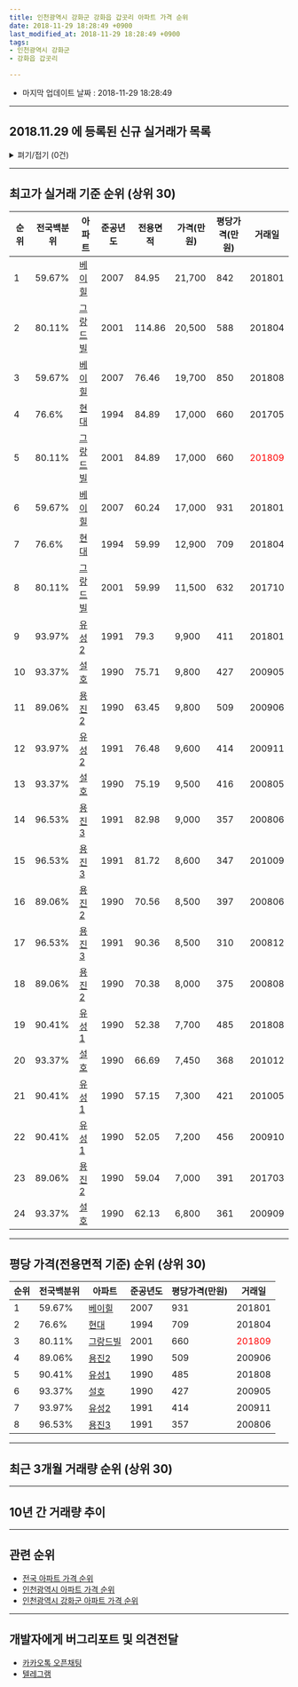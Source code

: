 ```yaml
---
title: 인천광역시 강화군 강화읍 갑곳리 아파트 가격 순위
date: 2018-11-29 18:28:49 +0900
last_modified_at: 2018-11-29 18:28:49 +0900
tags:
- 인천광역시 강화군
- 강화읍 갑곳리

---
```


* 마지막 업데이트 날짜 : 2018-11-29 18:28:49

---

## 2018.11.29 에 등록된 신규 실거래가 목록

<details>
<summary>펴기/접기 (0건)</summary>
<div markdown="1">

|아파트|준공년도|전용면적|가격(만원)|평당가격(만원)|거래일|전국백분위|
|---|---|---|---|---|---|---|
|없음|||||||


</div>
</details>

---

## 최고가 실거래 기준 순위 (상위 30)


|순위|전국백분위|아파트|준공년도|전용면적|가격(만원)|평당가격(만원)|거래일|
|---|---|---|---|---|---|---|---|
|1|59.67%|[베이힐](https://search.naver.com/search.naver?query=%EC%9D%B8%EC%B2%9C%EA%B4%91%EC%97%AD%EC%8B%9C+%EA%B0%95%ED%99%94%EA%B5%B0+%EA%B0%95%ED%99%94%EC%9D%8D+%EA%B0%91%EA%B3%B3%EB%A6%AC+%EB%B2%A0%EC%9D%B4%ED%9E%90)|2007|84.95|21,700|842|201801|
|2|80.11%|[그랑드빌](https://search.naver.com/search.naver?query=%EC%9D%B8%EC%B2%9C%EA%B4%91%EC%97%AD%EC%8B%9C+%EA%B0%95%ED%99%94%EA%B5%B0+%EA%B0%95%ED%99%94%EC%9D%8D+%EA%B0%91%EA%B3%B3%EB%A6%AC+%EA%B7%B8%EB%9E%91%EB%93%9C%EB%B9%8C)|2001|114.86|20,500|588|201804|
|3|59.67%|[베이힐](https://search.naver.com/search.naver?query=%EC%9D%B8%EC%B2%9C%EA%B4%91%EC%97%AD%EC%8B%9C+%EA%B0%95%ED%99%94%EA%B5%B0+%EA%B0%95%ED%99%94%EC%9D%8D+%EA%B0%91%EA%B3%B3%EB%A6%AC+%EB%B2%A0%EC%9D%B4%ED%9E%90)|2007|76.46|19,700|850|201808|
|4|76.6%|[현대](https://search.naver.com/search.naver?query=%EC%9D%B8%EC%B2%9C%EA%B4%91%EC%97%AD%EC%8B%9C+%EA%B0%95%ED%99%94%EA%B5%B0+%EA%B0%95%ED%99%94%EC%9D%8D+%EA%B0%91%EA%B3%B3%EB%A6%AC+%ED%98%84%EB%8C%80)|1994|84.89|17,000|660|201705|
|5|80.11%|[그랑드빌](https://search.naver.com/search.naver?query=%EC%9D%B8%EC%B2%9C%EA%B4%91%EC%97%AD%EC%8B%9C+%EA%B0%95%ED%99%94%EA%B5%B0+%EA%B0%95%ED%99%94%EC%9D%8D+%EA%B0%91%EA%B3%B3%EB%A6%AC+%EA%B7%B8%EB%9E%91%EB%93%9C%EB%B9%8C)|2001|84.89|17,000|660|<span style="color:red">201809</span>|
|6|59.67%|[베이힐](https://search.naver.com/search.naver?query=%EC%9D%B8%EC%B2%9C%EA%B4%91%EC%97%AD%EC%8B%9C+%EA%B0%95%ED%99%94%EA%B5%B0+%EA%B0%95%ED%99%94%EC%9D%8D+%EA%B0%91%EA%B3%B3%EB%A6%AC+%EB%B2%A0%EC%9D%B4%ED%9E%90)|2007|60.24|17,000|931|201801|
|7|76.6%|[현대](https://search.naver.com/search.naver?query=%EC%9D%B8%EC%B2%9C%EA%B4%91%EC%97%AD%EC%8B%9C+%EA%B0%95%ED%99%94%EA%B5%B0+%EA%B0%95%ED%99%94%EC%9D%8D+%EA%B0%91%EA%B3%B3%EB%A6%AC+%ED%98%84%EB%8C%80)|1994|59.99|12,900|709|201804|
|8|80.11%|[그랑드빌](https://search.naver.com/search.naver?query=%EC%9D%B8%EC%B2%9C%EA%B4%91%EC%97%AD%EC%8B%9C+%EA%B0%95%ED%99%94%EA%B5%B0+%EA%B0%95%ED%99%94%EC%9D%8D+%EA%B0%91%EA%B3%B3%EB%A6%AC+%EA%B7%B8%EB%9E%91%EB%93%9C%EB%B9%8C)|2001|59.99|11,500|632|201710|
|9|93.97%|[유성2](https://search.naver.com/search.naver?query=%EC%9D%B8%EC%B2%9C%EA%B4%91%EC%97%AD%EC%8B%9C+%EA%B0%95%ED%99%94%EA%B5%B0+%EA%B0%95%ED%99%94%EC%9D%8D+%EA%B0%91%EA%B3%B3%EB%A6%AC+%EC%9C%A0%EC%84%B12)|1991|79.3|9,900|411|201801|
|10|93.37%|[설호](https://search.naver.com/search.naver?query=%EC%9D%B8%EC%B2%9C%EA%B4%91%EC%97%AD%EC%8B%9C+%EA%B0%95%ED%99%94%EA%B5%B0+%EA%B0%95%ED%99%94%EC%9D%8D+%EA%B0%91%EA%B3%B3%EB%A6%AC+%EC%84%A4%ED%98%B8)|1990|75.71|9,800|427|200905|
|11|89.06%|[용진2](https://search.naver.com/search.naver?query=%EC%9D%B8%EC%B2%9C%EA%B4%91%EC%97%AD%EC%8B%9C+%EA%B0%95%ED%99%94%EA%B5%B0+%EA%B0%95%ED%99%94%EC%9D%8D+%EA%B0%91%EA%B3%B3%EB%A6%AC+%EC%9A%A9%EC%A7%842)|1990|63.45|9,800|509|200906|
|12|93.97%|[유성2](https://search.naver.com/search.naver?query=%EC%9D%B8%EC%B2%9C%EA%B4%91%EC%97%AD%EC%8B%9C+%EA%B0%95%ED%99%94%EA%B5%B0+%EA%B0%95%ED%99%94%EC%9D%8D+%EA%B0%91%EA%B3%B3%EB%A6%AC+%EC%9C%A0%EC%84%B12)|1991|76.48|9,600|414|200911|
|13|93.37%|[설호](https://search.naver.com/search.naver?query=%EC%9D%B8%EC%B2%9C%EA%B4%91%EC%97%AD%EC%8B%9C+%EA%B0%95%ED%99%94%EA%B5%B0+%EA%B0%95%ED%99%94%EC%9D%8D+%EA%B0%91%EA%B3%B3%EB%A6%AC+%EC%84%A4%ED%98%B8)|1990|75.19|9,500|416|200805|
|14|96.53%|[용진3](https://search.naver.com/search.naver?query=%EC%9D%B8%EC%B2%9C%EA%B4%91%EC%97%AD%EC%8B%9C+%EA%B0%95%ED%99%94%EA%B5%B0+%EA%B0%95%ED%99%94%EC%9D%8D+%EA%B0%91%EA%B3%B3%EB%A6%AC+%EC%9A%A9%EC%A7%843)|1991|82.98|9,000|357|200806|
|15|96.53%|[용진3](https://search.naver.com/search.naver?query=%EC%9D%B8%EC%B2%9C%EA%B4%91%EC%97%AD%EC%8B%9C+%EA%B0%95%ED%99%94%EA%B5%B0+%EA%B0%95%ED%99%94%EC%9D%8D+%EA%B0%91%EA%B3%B3%EB%A6%AC+%EC%9A%A9%EC%A7%843)|1991|81.72|8,600|347|201009|
|16|89.06%|[용진2](https://search.naver.com/search.naver?query=%EC%9D%B8%EC%B2%9C%EA%B4%91%EC%97%AD%EC%8B%9C+%EA%B0%95%ED%99%94%EA%B5%B0+%EA%B0%95%ED%99%94%EC%9D%8D+%EA%B0%91%EA%B3%B3%EB%A6%AC+%EC%9A%A9%EC%A7%842)|1990|70.56|8,500|397|200806|
|17|96.53%|[용진3](https://search.naver.com/search.naver?query=%EC%9D%B8%EC%B2%9C%EA%B4%91%EC%97%AD%EC%8B%9C+%EA%B0%95%ED%99%94%EA%B5%B0+%EA%B0%95%ED%99%94%EC%9D%8D+%EA%B0%91%EA%B3%B3%EB%A6%AC+%EC%9A%A9%EC%A7%843)|1991|90.36|8,500|310|200812|
|18|89.06%|[용진2](https://search.naver.com/search.naver?query=%EC%9D%B8%EC%B2%9C%EA%B4%91%EC%97%AD%EC%8B%9C+%EA%B0%95%ED%99%94%EA%B5%B0+%EA%B0%95%ED%99%94%EC%9D%8D+%EA%B0%91%EA%B3%B3%EB%A6%AC+%EC%9A%A9%EC%A7%842)|1990|70.38|8,000|375|200808|
|19|90.41%|[유성1](https://search.naver.com/search.naver?query=%EC%9D%B8%EC%B2%9C%EA%B4%91%EC%97%AD%EC%8B%9C+%EA%B0%95%ED%99%94%EA%B5%B0+%EA%B0%95%ED%99%94%EC%9D%8D+%EA%B0%91%EA%B3%B3%EB%A6%AC+%EC%9C%A0%EC%84%B11)|1990|52.38|7,700|485|201808|
|20|93.37%|[설호](https://search.naver.com/search.naver?query=%EC%9D%B8%EC%B2%9C%EA%B4%91%EC%97%AD%EC%8B%9C+%EA%B0%95%ED%99%94%EA%B5%B0+%EA%B0%95%ED%99%94%EC%9D%8D+%EA%B0%91%EA%B3%B3%EB%A6%AC+%EC%84%A4%ED%98%B8)|1990|66.69|7,450|368|201012|
|21|90.41%|[유성1](https://search.naver.com/search.naver?query=%EC%9D%B8%EC%B2%9C%EA%B4%91%EC%97%AD%EC%8B%9C+%EA%B0%95%ED%99%94%EA%B5%B0+%EA%B0%95%ED%99%94%EC%9D%8D+%EA%B0%91%EA%B3%B3%EB%A6%AC+%EC%9C%A0%EC%84%B11)|1990|57.15|7,300|421|201005|
|22|90.41%|[유성1](https://search.naver.com/search.naver?query=%EC%9D%B8%EC%B2%9C%EA%B4%91%EC%97%AD%EC%8B%9C+%EA%B0%95%ED%99%94%EA%B5%B0+%EA%B0%95%ED%99%94%EC%9D%8D+%EA%B0%91%EA%B3%B3%EB%A6%AC+%EC%9C%A0%EC%84%B11)|1990|52.05|7,200|456|200910|
|23|89.06%|[용진2](https://search.naver.com/search.naver?query=%EC%9D%B8%EC%B2%9C%EA%B4%91%EC%97%AD%EC%8B%9C+%EA%B0%95%ED%99%94%EA%B5%B0+%EA%B0%95%ED%99%94%EC%9D%8D+%EA%B0%91%EA%B3%B3%EB%A6%AC+%EC%9A%A9%EC%A7%842)|1990|59.04|7,000|391|201703|
|24|93.37%|[설호](https://search.naver.com/search.naver?query=%EC%9D%B8%EC%B2%9C%EA%B4%91%EC%97%AD%EC%8B%9C+%EA%B0%95%ED%99%94%EA%B5%B0+%EA%B0%95%ED%99%94%EC%9D%8D+%EA%B0%91%EA%B3%B3%EB%A6%AC+%EC%84%A4%ED%98%B8)|1990|62.13|6,800|361|200909|


---

## 평당 가격(전용면적 기준) 순위 (상위 30)


|순위|전국백분위|아파트|준공년도|평당가격(만원)|거래일|
|---|---|---|---|---|---|
|1|59.67%|[베이힐](https://search.naver.com/search.naver?query=%EC%9D%B8%EC%B2%9C%EA%B4%91%EC%97%AD%EC%8B%9C+%EA%B0%95%ED%99%94%EA%B5%B0+%EA%B0%95%ED%99%94%EC%9D%8D+%EA%B0%91%EA%B3%B3%EB%A6%AC+%EB%B2%A0%EC%9D%B4%ED%9E%90)|2007|931|201801|
|2|76.6%|[현대](https://search.naver.com/search.naver?query=%EC%9D%B8%EC%B2%9C%EA%B4%91%EC%97%AD%EC%8B%9C+%EA%B0%95%ED%99%94%EA%B5%B0+%EA%B0%95%ED%99%94%EC%9D%8D+%EA%B0%91%EA%B3%B3%EB%A6%AC+%ED%98%84%EB%8C%80)|1994|709|201804|
|3|80.11%|[그랑드빌](https://search.naver.com/search.naver?query=%EC%9D%B8%EC%B2%9C%EA%B4%91%EC%97%AD%EC%8B%9C+%EA%B0%95%ED%99%94%EA%B5%B0+%EA%B0%95%ED%99%94%EC%9D%8D+%EA%B0%91%EA%B3%B3%EB%A6%AC+%EA%B7%B8%EB%9E%91%EB%93%9C%EB%B9%8C)|2001|660|<span style="color:red">201809</span>|
|4|89.06%|[용진2](https://search.naver.com/search.naver?query=%EC%9D%B8%EC%B2%9C%EA%B4%91%EC%97%AD%EC%8B%9C+%EA%B0%95%ED%99%94%EA%B5%B0+%EA%B0%95%ED%99%94%EC%9D%8D+%EA%B0%91%EA%B3%B3%EB%A6%AC+%EC%9A%A9%EC%A7%842)|1990|509|200906|
|5|90.41%|[유성1](https://search.naver.com/search.naver?query=%EC%9D%B8%EC%B2%9C%EA%B4%91%EC%97%AD%EC%8B%9C+%EA%B0%95%ED%99%94%EA%B5%B0+%EA%B0%95%ED%99%94%EC%9D%8D+%EA%B0%91%EA%B3%B3%EB%A6%AC+%EC%9C%A0%EC%84%B11)|1990|485|201808|
|6|93.37%|[설호](https://search.naver.com/search.naver?query=%EC%9D%B8%EC%B2%9C%EA%B4%91%EC%97%AD%EC%8B%9C+%EA%B0%95%ED%99%94%EA%B5%B0+%EA%B0%95%ED%99%94%EC%9D%8D+%EA%B0%91%EA%B3%B3%EB%A6%AC+%EC%84%A4%ED%98%B8)|1990|427|200905|
|7|93.97%|[유성2](https://search.naver.com/search.naver?query=%EC%9D%B8%EC%B2%9C%EA%B4%91%EC%97%AD%EC%8B%9C+%EA%B0%95%ED%99%94%EA%B5%B0+%EA%B0%95%ED%99%94%EC%9D%8D+%EA%B0%91%EA%B3%B3%EB%A6%AC+%EC%9C%A0%EC%84%B12)|1991|414|200911|
|8|96.53%|[용진3](https://search.naver.com/search.naver?query=%EC%9D%B8%EC%B2%9C%EA%B4%91%EC%97%AD%EC%8B%9C+%EA%B0%95%ED%99%94%EA%B5%B0+%EA%B0%95%ED%99%94%EC%9D%8D+%EA%B0%91%EA%B3%B3%EB%A6%AC+%EC%9A%A9%EC%A7%843)|1991|357|200806|


---

## 최근 3개월 거래량 순위 (상위 30)


<div style="width:100%;">
    <canvas id="deal_count_ranking" height="250"></canvas>
</div>


<script>
new Chart(document.getElementById("deal_count_ranking"), {
    type: 'horizontalBar',
    data: {
        labels: ['유성1', '그랑드빌', '베이힐', '용진3'],
        datasets: [{
            label: '실거래 수',
            data: [2, 1, 1, 1],
            borderColor: "rgba(255, 0, 128, 1)",
            backgroundColor: "rgba(255, 0, 128, 0.5)",
            fill: false,
        }]
    },
    options: {
        responsive: true,
        title: {
            display: true,
            text: '최근 3개월 거래량 순위'
        },
        tooltips: {
            mode: 'index',
            intersect: false,
            callbacks: {
                title: function(tooltipItems, data) {
                    return "실거래 수:";
                },
                label: function(tooltipItem, data) {
                    return data.labels[tooltipItem.index] + ": " + tooltipItem.xLabel;
                }
            }
        },
        hover: {
            mode: 'nearest',
            intersect: true
        },
        scales: {
            xAxes: [{
                display: true,
                scaleLabel: {
                    display: true,
                    labelString: '실거래 수'
                },
                ticks: {
                    suggestedMin: 0,
                }
            }],
            yAxes: [{
                display: true,
                ticks: {
                    autoSkip: false,
                    callback: function(value, index, values) {
                        if (value.length > 15)
                            return value.substr(0, 13) + "...";
                        else
                            return value;
                    }
                },
                scaleLabel: {
                    display: false,
                }
            }]
        }
    }
});

</script>


---

## 10년 간 거래량 추이


<div style="width:100%;">
    <canvas id="deal_progress" height="250"></canvas>
</div>

<script>
new Chart(document.getElementById("deal_progress"), {
    type: 'line',
    data: {
        labels: ['200811','200812','200901','200902','200903','200904','200905','200906','200907','200908','200909','200910','200911','200912','201001','201002','201003','201004','201005','201006','201007','201008','201009','201010','201011','201012','201101','201102','201103','201104','201105','201106','201107','201108','201109','201110','201111','201112','201201','201202','201203','201204','201205','201206','201207','201208','201209','201210','201211','201212','201301','201302','201303','201304','201305','201306','201307','201308','201309','201310','201311','201312','201401','201402','201403','201404','201405','201406','201407','201408','201409','201410','201411','201412','201501','201502','201503','201504','201505','201506','201507','201508','201509','201510','201511','201512','201601','201602','201603','201604','201605','201606','201607','201608','201609','201610','201611','201612','201701','201702','201703','201704','201705','201706','201707','201708','201709','201710','201711','201712','201801','201802','201803','201804','201805','201806','201807','201808','201809','201810','201811'],
        datasets: [{
            label: '실거래 수',
            pointRadius: 1,
            data: [0, 4, 5, 3, 7, 0, 3, 1, 4, 2, 5, 3, 4, 2, 4, 6, 7, 5, 7, 2, 4, 2, 11, 5, 5, 8, 4, 4, 8, 4, 7, 6, 1, 4, 3, 4, 3, 2, 7, 3, 3, 5, 5, 4, 2, 2, 3, 4, 3, 0, 2, 1, 6, 5, 6, 11, 4, 3, 6, 6, 2, 5, 2, 2, 8, 1, 1, 0, 2, 4, 6, 6, 3, 6, 5, 6, 5, 8, 2, 5, 3, 2, 4, 2, 6, 1, 2, 3, 4, 7, 7, 3, 4, 2, 5, 10, 3, 3, 4, 7, 5, 3, 5, 2, 2, 4, 4, 7, 2, 3, 7, 7, 4, 7, 2, 2, 1, 4, 2, 2, 1],
            borderColor: "rgba(255, 201, 14, 1)",
            backgroundColor: "rgba(255, 201, 14, 0.5)",
            fill: true,
        }]
    },
    options: {
        responsive: true,
        title: {
            display: true,
            text: '10년간 거래량 추이'
        },
        tooltips: {
            mode: 'index',
            intersect: false,
        },
        hover: {
            mode: 'nearest',
            intersect: true
        },
        scales: {
            xAxes: [{
                display: true,
                scaleLabel: {
                    display: true,
                    labelString: '년/월'
                }
            }],
            yAxes: [{
                display: true,
                ticks: {
                    suggestedMin: 0,
                },
                scaleLabel: {
                    display: true,
                    labelString: '실거래 수'
                }
            }]
        }
    }
});

</script>


---

## 관련 순위

- [전국 아파트 가격 순위](https://inasie.github.io/apt-ranking/전국)
- [인천광역시 아파트 가격 순위](https://inasie.github.io/apt-ranking/인천광역시)
- [인천광역시 강화군 아파트 가격 순위](https://inasie.github.io/apt-ranking/인천광역시-강화군)


---

## 개발자에게 버그리포트 및 의견전달

- [카카오톡 오픈채팅](https://open.kakao.com/o/gLJUAP4)
- [텔레그램](https://t.me/inasie)

